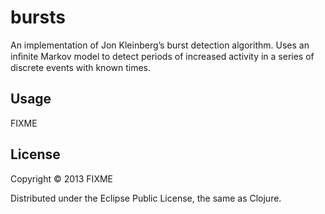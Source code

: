 # bursts

An implementation of Jon Kleinberg’s burst detection algorithm.
Uses an inﬁnite Markov model to detect periods of increased activity in a series of discrete events with known times.

## Usage

FIXME

## License

Copyright © 2013 FIXME

Distributed under the Eclipse Public License, the same as Clojure.
